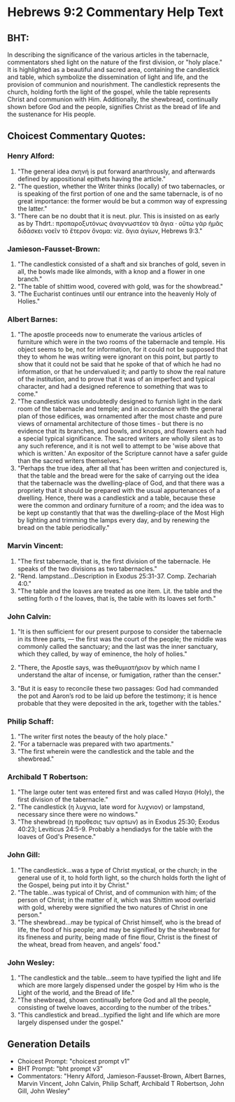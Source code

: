 # Hebrews 9:2 Commentary Help Text

## BHT:
In describing the significance of the various articles in the tabernacle, commentators shed light on the nature of the first division, or "holy place." It is highlighted as a beautiful and sacred area, containing the candlestick and table, which symbolize the dissemination of light and life, and the provision of communion and nourishment. The candlestick represents the church, holding forth the light of the gospel, while the table represents Christ and communion with Him. Additionally, the shewbread, continually shown before God and the people, signifies Christ as the bread of life and the sustenance for His people.

## Choicest Commentary Quotes:
### Henry Alford:
1. "The general idea σκηνή is put forward anarthrously, and afterwards defined by appositional epithets having the article."
2. "The question, whether the Writer thinks (locally) of two tabernacles, or is speaking of the first portion of one and the same tabernacle, is of no great importance: the former would be but a common way of expressing the latter."
3. "There can be no doubt that it is neut. plur. This is insisted on as early as by Thdrt.: προπαροξυτόνως ἀναγνωστέον τὰ ἅγια · οὕτω γὰρ ἡμᾶς διδάσκει νοεῖν τὸ ἕτερον ὄνομα: viz. ἅγια ἁγίων, Hebrews 9:3."

### Jamieson-Fausset-Brown:
1. "The candlestick consisted of a shaft and six branches of gold, seven in all, the bowls made like almonds, with a knop and a flower in one branch." 
2. "The table of shittim wood, covered with gold, was for the showbread." 
3. "The Eucharist continues until our entrance into the heavenly Holy of Holies."

### Albert Barnes:
1. "The apostle proceeds now to enumerate the various articles of furniture which were in the two rooms of the tabernacle and temple. His object seems to be, not for information, for it could not be supposed that they to whom he was writing were ignorant on this point, but partly to show that it could not be said that he spoke of that of which he had no information, or that he undervalued it; and partly to show the real nature of the institution, and to prove that it was of an imperfect and typical character, and had a designed reference to something that was to come."
2. "The candlestick was undoubtedly designed to furnish light in the dark room of the tabernacle and temple; and in accordance with the general plan of those edifices, was ornamented after the most chaste and pure views of ornamental architecture of those times - but there is no evidence that its branches, and bowls, and knops, and flowers each had a special typical significance. The sacred writers are wholly silent as to any such reference, and it is not well to attempt to be 'wise above that which is written.' An expositor of the Scripture cannot have a safer guide than the sacred writers themselves."
3. "Perhaps the true idea, after all that has been written and conjectured is, that the table and the bread were for the sake of carrying out the idea that the tabernacle was the dwelling-place of God, and that there was a propriety that it should be prepared with the usual appurtenances of a dwelling. Hence, there was a candlestick and a table, because these were the common and ordinary furniture of a room; and the idea was to be kept up constantly that that was the dwelling-place of the Most High by lighting and trimming the lamps every day, and by renewing the bread on the table periodically."

### Marvin Vincent:
1. "The first tabernacle, that is, the first division of the tabernacle. He speaks of the two divisions as two tabernacles."
2. "Rend. lampstand...Description in Exodus 25:31-37. Comp. Zechariah 4:0."
3. "The table and the loaves are treated as one item. Lit. the table and the setting forth o f the loaves, that is, the table with its loaves set forth."

### John Calvin:
1. "It is then sufficient for our present purpose to consider the tabernacle in its three parts, — the first was the court of the people; the middle was commonly called the sanctuary; and the last was the inner sanctuary, which they called, by way of eminence, the holy of holies." 

2. "There, the Apostle says, was theθυμιατήριον by which name I understand the altar of incense, or fumigation, rather than the censer." 

3. "But it is easy to reconcile these two passages: God had commanded the pot and Aaron’s rod to be laid up before the testimony; it is hence probable that they were deposited in the ark, together with the tables."

### Philip Schaff:
1. "The writer first notes the beauty of the holy place." 
2. "For a tabernacle was prepared with two apartments." 
3. "The first wherein were the candlestick and the table and the shewbread."

### Archibald T Robertson:
1. "The large outer tent was entered first and was called Hαγια (Holy), the first division of the tabernacle." 
2. "The candlestick (η λυχνια, late word for λυχνιον) or lampstand, necessary since there were no windows." 
3. "The shewbread (η προθεσις των αρτων) as in Exodus 25:30; Exodus 40:23; Leviticus 24:5-9. Probably a hendiadys for the table with the loaves of God's Presence."

### John Gill:
1. "The candlestick...was a type of Christ mystical, or the church; in the general use of it, to hold forth light, so the church holds forth the light of the Gospel, being put into it by Christ."
2. "The table...was typical of Christ, and of communion with him; of the person of Christ; in the matter of it, which was Shittim wood overlaid with gold, whereby were signified the two natures of Christ in one person."
3. "The shewbread...may be typical of Christ himself, who is the bread of life, the food of his people; and may be signified by the shewbread for its fineness and purity, being made of fine flour, Christ is the finest of the wheat, bread from heaven, and angels' food."

### John Wesley:
1. "The candlestick and the table...seem to have typified the light and life which are more largely dispensed under the gospel by Him who is the Light of the world, and the Bread of life."
2. "The shewbread, shown continually before God and all the people, consisting of twelve loaves, according to the number of the tribes."
3. "This candlestick and bread...typified the light and life which are more largely dispensed under the gospel."


## Generation Details
- Choicest Prompt: "choicest prompt v1"
- BHT Prompt: "bht prompt v3"
- Commentators: "Henry Alford, Jamieson-Fausset-Brown, Albert Barnes, Marvin Vincent, John Calvin, Philip Schaff, Archibald T Robertson, John Gill, John Wesley"
